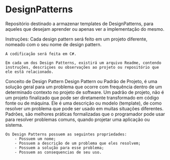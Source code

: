# DesignPatterns
Repositório destinado a armazenar templates de DesignPatterns, para aqueles que desejam aprender ou apenas ver a implementação do mesmo.

Instruções:
	Cada design pattern será feito em um projeto diferente, nomeado com o seu nome de design pattern.

	A codificação será feita em C#.

	Em cada um dos Design Patterns, existirá um arquivo Readme, contendo instruções, descriçoes ou observações ao projeto ou repositório que ele está relacionado.

Conceito de Design Pattern
	Design Pattern ou Padrão de Projeto, é uma solução geral para um problema que ocorre com frequência dentro de um determinado contexto no projeto de software. Um padrão de projeto, não é um projeto finalizado que pode ser diretamente transformado em código fonte ou de máquina. Ele é uma descrição ou modelo (template), de como resolver um problema que pode ser usado em muitas situações diferentes. Padrões, são melhores práticas formalizadas que o programador pode usar para resolver problemas comuns, quando projetar uma aplicação ou sistema.

	Os Design Patterns possuem as seguintes propriedades:
		- Possuem um nome;
		- Possuem a descrição de um problema que eles resolvem;
		- Possuem a solução para esse problema;
		- Possuem as consequencias de seu uso.

